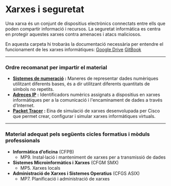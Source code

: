 # Xarxes i seguretat

Una xarxa és un conjunt de dispositius electrònics connectats entre ells que poden compartir informació i recursos. La seguretat informàtica es centra en protegir aquestes xarxes contra amenaces i atacs maliciosos.

En aquesta carpeta hi trobaràs la documentació necessària per entendre el funcionament de les xarxes informàtiques:
<a href="https://drive.google.com/drive/folders/1FEXW5WTvAY3Nf-AbEvSNVBl3iklYqX7q?usp=drive_link" target="_blank">Google Drive</a>
<a href="https://xbaubes.gitbook.io/xarxes-i-seguretat/" target="_blank">GitBook</a>

---

### Ordre recomanat per impartir el material

- **[Sistemes de numeració](https://github.com/xbaubes/XarxesISeguretat/tree/main/Sistemes-numeracio) :** Maneres de representar dades numèriques utilitzant diferents bases, és a dir utilitzant diferents quantitats de símbols no repetits.
- **[Adreces IP](https://github.com/xbaubes/XarxesISeguretat/tree/main/Adreca-IP) :** Identificadors numèrics assignats a dispositius en xarxes informàtiques per a la comunicació i l'encaminament de dades a través d'Internet.
- **[Packet Tracer](https://github.com/xbaubes/XarxesISeguretat/tree/main/Packet-tracer) :** Eina de simulació de xarxes desenvolupada per Cisco que permet crear, configurar i simular xarxes informàtiques virtuals.

---

### Material adequat pels següents cicles formatius i mòduls professionals

  - **Informàtica d’oficina** (CFPB)  
     - MP9. Instal·lació i manteniment de xarxes per a transmissió de dades
  - **Sistemes Microinformàtics i Xarxes** (CFGM SMX)  
     - MP5. Xarxes locals
  - **Administració de Xarxes i Sistemes Operatius** (CFGS ASIX)  
     - MP7. Planificació i administració de xarxes
